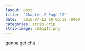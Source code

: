 ```yaml
---
layout: post
title:  "Chapter 2 Page 12"
date:   2016-07-12 19:00:12 -0400
categories: strip grip
strip-image: ch2pg12.png
---
```

gonna get chu  
